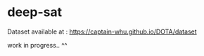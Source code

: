 # deep-sat

Dataset available at : https://captain-whu.github.io/DOTA/dataset

work in progress.. ^^